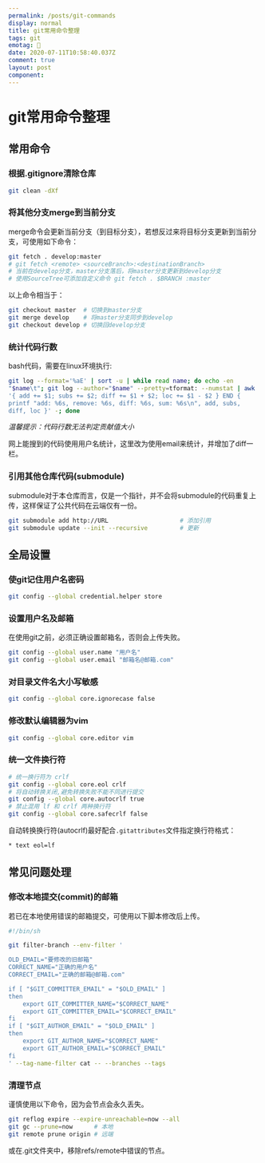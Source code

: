 ```yaml
---
permalink: /posts/git-commands
display: normal
title: git常用命令整理
tags: git
emotag: 🚀
date: 2020-07-11T10:58:40.037Z
comment: true
layout: post
component: 
---
```


# git常用命令整理

## 常用命令

### 根据.gitignore清除仓库

```bash
git clean -dXf
```

### 将其他分支merge到当前分支

merge命令会更新当前分支（到目标分支），若想反过来将目标分支更新到当前分支，可使用如下命令：

```bash
git fetch . develop:master
# git fetch <remote> <sourceBranch>:<destinationBranch>
# 当前在develop分支，master分支落后，将master分支更新到develop分支
# 使用SourceTree可添加自定义命令 git fetch . $BRANCH :master
```

以上命令相当于：

```bash
git checkout master  # 切换到master分支
git merge develop    # 将master分支同步到develop
git checkout develop # 切换回develop分支
```

### 统计代码行数

bash代码，需要在linux环境执行:

```bash
git log --format='%aE' | sort -u | while read name; do echo -en "$name\t"; git log --author="$name" --pretty=tformat: --numstat | awk '{ add += $1; subs += $2; diff += $1 + $2; loc += $1 - $2 } END { printf "add: %6s, remove: %6s, diff: %6s, sum: %6s\n", add, subs, diff, loc }' -; done
```

*温馨提示：代码行数无法判定贡献值大小*

网上能搜到的代码使用用户名统计，这里改为使用email来统计，并增加了diff一栏。

<style>code {white-space : pre-wrap !important;}</style>

### 引用其他仓库代码(submodule)

submodule对于本仓库而言，仅是一个指针，并不会将submodule的代码重复上传，这样保证了公共代码在云端仅有一份。

```bash
git submodule add http://URL                    # 添加引用
git submodule update --init --recursive         # 更新
```

## 全局设置

### 使git记住用户名密码

```bash
git config --global credential.helper store
```

### 设置用户名及邮箱

在使用git之前，必须正确设置邮箱名，否则会上传失败。

```bash
git config --global user.name "用户名"
git config --global user.email "邮箱名@邮箱.com"
```

### 对目录文件名大小写敏感

```bash
git config --global core.ignorecase false
```

### 修改默认编辑器为vim

```bash
git config --global core.editor vim
```

### 统一文件换行符

```bash
# 统一换行符为 crlf
git config --global core.eol crlf
# 将自动转换关闭,避免转换失败不能不同进行提交
git config --global core.autocrlf true
# 禁止混用 lf 和 crlf 两种换行符
git config --global core.safecrlf false
```

自动转换换行符(autocrlf)最好配合`.gitattributes`文件指定换行符格式：

```txt
* text eol=lf
```

## 常见问题处理

### 修改本地提交(commit)的邮箱

若已在本地使用错误的邮箱提交，可使用以下脚本修改后上传。

```bash
#!/bin/sh

git filter-branch --env-filter '

OLD_EMAIL="要修改的旧邮箱"
CORRECT_NAME="正确的用户名"
CORRECT_EMAIL="正确的邮箱@邮箱.com"

if [ "$GIT_COMMITTER_EMAIL" = "$OLD_EMAIL" ]
then
    export GIT_COMMITTER_NAME="$CORRECT_NAME"
    export GIT_COMMITTER_EMAIL="$CORRECT_EMAIL"
fi
if [ "$GIT_AUTHOR_EMAIL" = "$OLD_EMAIL" ]
then
    export GIT_AUTHOR_NAME="$CORRECT_NAME"
    export GIT_AUTHOR_EMAIL="$CORRECT_EMAIL"
fi
' --tag-name-filter cat -- --branches --tags
```

### 清理节点

谨慎使用以下命令，因为会节点会永久丢失。

```bash
git reflog expire --expire-unreachable=now --all
git gc --prune=now      # 本地
git remote prune origin # 远端
```

或在.git文件夹中，移除refs/remote中错误的节点。
